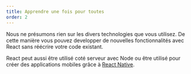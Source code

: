 ```yaml
---
title: Apprendre une fois pour toutes
order: 2
---
```


Nous ne présumons rien sur les divers technologies que vous utilisez. De cette manière vous pouvez developper de nouvelles fonctionnalités avec React sans réécrire votre code existant.

React peut aussi être utilisé coté serveur avec Node ou être utilisé pour créer des applications mobiles grâce à [React Native](https://facebook.github.io/react-native/).
